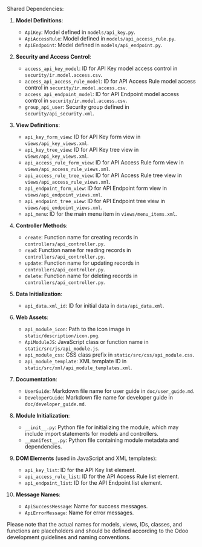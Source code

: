 Shared Dependencies:

1. **Model Definitions**:
   - `ApiKey`: Model defined in `models/api_key.py`.
   - `ApiAccessRule`: Model defined in `models/api_access_rule.py`.
   - `ApiEndpoint`: Model defined in `models/api_endpoint.py`.

2. **Security and Access Control**:
   - `access_api_key_model`: ID for API Key model access control in `security/ir.model.access.csv`.
   - `access_api_access_rule_model`: ID for API Access Rule model access control in `security/ir.model.access.csv`.
   - `access_api_endpoint_model`: ID for API Endpoint model access control in `security/ir.model.access.csv`.
   - `group_api_user`: Security group defined in `security/api_security.xml`.

3. **View Definitions**:
   - `api_key_form_view`: ID for API Key form view in `views/api_key_views.xml`.
   - `api_key_tree_view`: ID for API Key tree view in `views/api_key_views.xml`.
   - `api_access_rule_form_view`: ID for API Access Rule form view in `views/api_access_rule_views.xml`.
   - `api_access_rule_tree_view`: ID for API Access Rule tree view in `views/api_access_rule_views.xml`.
   - `api_endpoint_form_view`: ID for API Endpoint form view in `views/api_endpoint_views.xml`.
   - `api_endpoint_tree_view`: ID for API Endpoint tree view in `views/api_endpoint_views.xml`.
   - `api_menu`: ID for the main menu item in `views/menu_items.xml`.

4. **Controller Methods**:
   - `create`: Function name for creating records in `controllers/api_controller.py`.
   - `read`: Function name for reading records in `controllers/api_controller.py`.
   - `update`: Function name for updating records in `controllers/api_controller.py`.
   - `delete`: Function name for deleting records in `controllers/api_controller.py`.

5. **Data Initialization**:
   - `api_data.xml_id`: ID for initial data in `data/api_data.xml`.

6. **Web Assets**:
   - `api_module_icon`: Path to the icon image in `static/description/icon.png`.
   - `ApiModuleJS`: JavaScript class or function name in `static/src/js/api_module.js`.
   - `api_module_css`: CSS class prefix in `static/src/css/api_module.css`.
   - `api_module_template`: XML template ID in `static/src/xml/api_module_templates.xml`.

7. **Documentation**:
   - `UserGuide`: Markdown file name for user guide in `doc/user_guide.md`.
   - `DeveloperGuide`: Markdown file name for developer guide in `doc/developer_guide.md`.

8. **Module Initialization**:
   - `__init__.py`: Python file for initializing the module, which may include import statements for models and controllers.
   - `__manifest__.py`: Python file containing module metadata and dependencies.

9. **DOM Elements** (used in JavaScript and XML templates):
   - `api_key_list`: ID for the API Key list element.
   - `api_access_rule_list`: ID for the API Access Rule list element.
   - `api_endpoint_list`: ID for the API Endpoint list element.

10. **Message Names**:
    - `ApiSuccessMessage`: Name for success messages.
    - `ApiErrorMessage`: Name for error messages.

Please note that the actual names for models, views, IDs, classes, and functions are placeholders and should be defined according to the Odoo development guidelines and naming conventions.